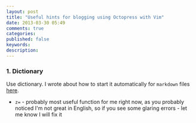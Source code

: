 ```yaml
---
layout: post
title: "Useful hints for blogging using Octopress with Vim"
date: 2013-03-30 05:49
comments: true
categories: 
published: false
keywords:
description:
---
```


### 1. Dictionary ###

Use dictionary. I wrote about how to start it automatically for `markdown` files
[here](/blog/2013/03/19/another-blogger-switched-to-octopress).

* `z=` - probably most useful function for me right now, as you probably noticed 
  I'm not great in English, so if you see some glaring errors - let me know I 
  will fix it
